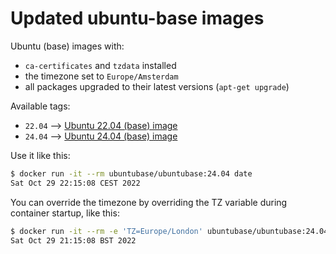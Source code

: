# Updated ubuntu-base images

Ubuntu (base) images with:

- `ca-certificates` and `tzdata` installed
- the timezone set to `Europe/Amsterdam`
- all packages upgraded to their latest versions (`apt-get upgrade`)

Available tags:

- `22.04` --> [Ubuntu 22.04 (base) image](https://hub.docker.com/r/ubuntubase/ubuntubase?tab=tags&page=1&name=22.04)
- `24.04` --> [Ubuntu 24.04 (base) image](https://hub.docker.com/r/ubuntubase/ubuntubase/tags?page=1&name=24.04)

Use it like this:

```sh
$ docker run -it --rm ubuntubase/ubuntubase:24.04 date
Sat Oct 29 22:15:08 CEST 2022
```

You can override the timezone by overriding the TZ variable during container startup, like this:

```sh
$ docker run -it --rm -e 'TZ=Europe/London' ubuntubase/ubuntubase:24.04 date
Sat Oct 29 21:15:08 BST 2022
```
